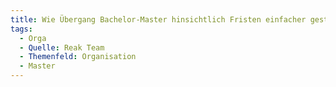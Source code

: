 ```yaml
---
title: Wie Übergang Bachelor-Master hinsichtlich Fristen einfacher gestalten
tags:
  - Orga
  - Quelle: Reak Team
  - Themenfeld: Organisation
  - Master
---
```

